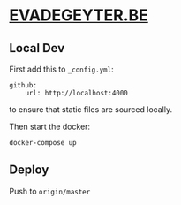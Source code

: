 # [EVADEGEYTER.BE](https://evadegeyter.be) #

## Local Dev
First add this to `_config.yml`:
```
github:
    url: http://localhost:4000
```
to ensure that static files are sourced locally.

Then start the docker:

`docker-compose up`

## Deploy

Push to `origin/master`